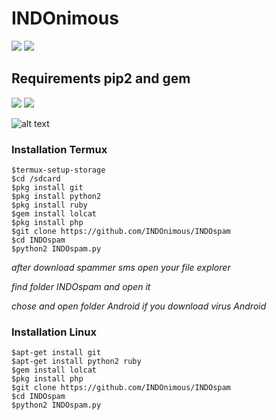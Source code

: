 # INDOnimous
![](https://img.shields.io/badge/Python-2.7/2.6-yellowgreen.svg)
![](https://img.shields.io/badge/version-1.1-brightgreen.svg)
## Requirements pip2 and gem
![](https://img.shields.io/badge/pip2-requests%20&%20tqdm-brightgreen.svg)
![](https://img.shields.io/badge/gem-lolcat-blue.svg)


![alt text](https://github.com/INDOnimous/INDOvirus/blob/master/image/ss.png)

### Installation Termux
```
$termux-setup-storage
$cd /sdcard
$pkg install git
$pkg install python2
$pkg install ruby
$gem install lolcat
$pkg install php
$git clone https://github.com/INDOnimous/INDOspam
$cd INDOspam
$python2 INDOspam.py
```
*after download spammer sms open your file explorer*

*find folder INDOspam and open it*

*chose and open folder Android if you download virus Android*
### Installation Linux
```
$apt-get install git
$apt-get install python2 ruby
$gem install lolcat
$pkg install php
$git clone https://github.com/INDOnimous/INDOspam
$cd INDOspam
$python2 INDOspam.py
```
